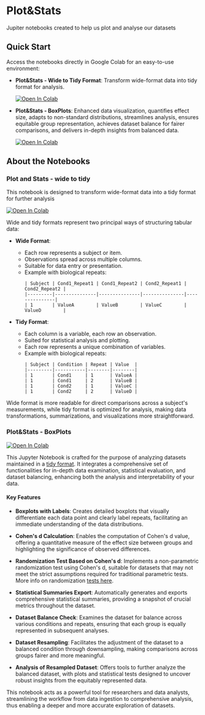 # Plot&Stats
Jupiter notebooks created to help us plot and analyse our datasets

## Quick Start

Access the notebooks directly in Google Colab for an easy-to-use environment:

- **Plot&Stats - Wide to Tidy Format**: Transform wide-format data into tidy format for analysis.
  
  [![Open In Colab](https://colab.research.google.com/assets/colab-badge.svg)](https://colab.research.google.com/github/CellMigrationLab/Plot_and_Stats/blob/main/Notebooks/Plot%20and%20Stats%20-%20wide%20to%20tidy.ipynb)
  
- **Plot&Stats - BoxPlots**: Enhanced data visualization, quantifies effect size, adapts to non-standard distributions, streamlines analysis, ensures equitable group representation, achieves dataset balance for fairer comparisons, and delivers in-depth insights from balanced data.
  
  [![Open In Colab](https://colab.research.google.com/assets/colab-badge.svg)](https://colab.research.google.com/github/CellMigrationLab/Plot_and_Stats/blob/main/Notebooks/Plot_and_Stats_for_Tidy_Format.ipynb)


## About the Notebooks


### Plot and Stats - wide to tidy 
This notebook is designed to transform wide-format data into a tidy format for further analysis

[![Open In Colab](https://colab.research.google.com/assets/colab-badge.svg)](https://colab.research.google.com/github/CellMigrationLab/Plot_and_Stats/blob/main/Notebooks/Plot%20and%20Stats%20-%20wide%20to%20tidy.ipynb)


Wide and tidy formats represent two principal ways of structuring tabular data:

- **Wide Format**:
  - Each row represents a subject or item.
  - Observations spread across multiple columns.
  - Suitable for data entry or presentation.
  - Example with biological repeats:
    ```
    | Subject | Cond1_Repeat1 | Cond1_Repeat2 | Cond2_Repeat1 | Cond2_Repeat2 |
    |---------|---------------|---------------|---------------|---------------|
    | 1       | ValueA        | ValueB        | ValueC        | ValueD        |
    ```

- **Tidy Format**:
  - Each column is a variable, each row an observation.
  - Suited for statistical analysis and plotting.
  - Each row represents a unique combination of variables.
  - Example with biological repeats:
    ```
    | Subject | Condition | Repeat | Value  |
    |---------|-----------|--------|--------|
    | 1       | Cond1     | 1      | ValueA |
    | 1       | Cond1     | 2      | ValueB |
    | 1       | Cond2     | 1      | ValueC |
    | 1       | Cond2     | 2      | ValueD |
    ```

Wide format is more readable for direct comparisons across a subject's measurements, while tidy format is optimized for analysis, making data transformations, summarizations, and visualizations more straightforward.

### Plot&Stats - BoxPlots

[![Open In Colab](https://colab.research.google.com/assets/colab-badge.svg)](https://colab.research.google.com/github/CellMigrationLab/Plot_and_Stats/blob/main/Notebooks/Plot_and_Stats_for_Tidy_Format.ipynb)


This Jupyter Notebook is crafted for the purpose of analyzing datasets maintained in a [tidy format](https://thenode.biologists.com/converting-excellent-spreadsheets-tidy-data/education/). It integrates a comprehensive set of functionalities for in-depth data examination, statistical evaluation, and dataset balancing, enhancing both the analysis and interpretability of your data.

#### **Key Features**

- **Boxplots with Labels**: Creates detailed boxplots that visually differentiate each data point and clearly label repeats, facilitating an immediate understanding of the data distributions.

- **Cohen's d Calculation**: Enables the computation of Cohen's d value, offering a quantitative measure of the effect size between groups and highlighting the significance of observed differences.

- **Randomization Test Based on Cohen's d**: Implements a non-parametric randomization test using Cohen's d, suitable for datasets that may not meet the strict assumptions required for traditional parametric tests. More info on randomization [tests here](https://thenode.biologists.com/user-friendly-p-values/research/).

- **Statistical Summaries Export**: Automatically generates and exports comprehensive statistical summaries, providing a snapshot of crucial metrics throughout the dataset.

- **Dataset Balance Check**: Examines the dataset for balance across various conditions and repeats, ensuring that each group is equally represented in subsequent analyses.

- **Dataset Resampling**: Facilitates the adjustment of the dataset to a balanced condition through downsampling, making comparisons across groups fairer and more meaningful.

- **Analysis of Resampled Dataset**: Offers tools to further analyze the balanced dataset, with plots and statistical tests designed to uncover robust insights from the equitably represented data.

This notebook acts as a powerful tool for researchers and data analysts, streamlining the workflow from data ingestion to comprehensive analysis, thus enabling a deeper and more accurate exploration of datasets.

